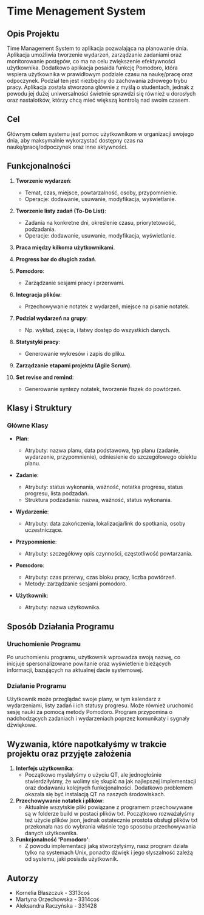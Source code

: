 # Time Menagement System

## Opis Projektu

Time Management System to aplikacja pozwalająca na planowanie dnia.
Aplikacja umożliwia tworzenie wydarzeń, zarządzanie zadaniami oraz monitorowanie postępów, co ma na celu zwiększenie efektywności użytkownika.
Dodatkowo aplikacja posaida funkcję Pomodoro, która wspiera użytkownika w prawidłowym podziale czasu na naukę/pracę oraz odpoczynek. Podział ten jest niezbędny do zachowania zdrowego trybu pracy.
Aplikacja została stworzona głównie z myślą o studentach, jednak z powodu jej dużej uniwersalności świetnie sprawdzi się również u dorosłych  oraz nastalotków, którzy chcą mieć większą kontrolą nad swoim czasem.

## Cel

Głównym celem systemu jest pomoc użytkownikom w organizacji swojego dnia, aby maksymalnie wykorzystać dostępny czas na naukę/pracę/odpoczynek oraz inne aktywności.

## Funkcjonalności

1. **Tworzenie wydarzeń**:
   - Temat, czas, miejsce, powtarzalność, osoby, przypomnienie.
   - Operacje: dodawanie, usuwanie, modyfikacja, wyświetlanie.

2. **Tworzenie listy zadań (To-Do List)**:
   - Zadania na konkretne dni, określenie czasu, priorytetowość, podzadania.
   - Operacje: dodawanie, usuwanie, modyfikacja, wyświetlanie.

1. **Praca między kilkoma użytkownikami**.
2. **Progress bar do długich zadań**.
3. **Pomodoro**:
   - Zarządzanie sesjami pracy i przerwami.
4. **Integracja plików**:
   - Przechowywanie notatek z wydarzeń, miejsce na pisanie notatek.
5. **Podział wydarzeń na grupy**:
   - Np. wykład, zajęcia, i łatwy dostęp do wszystkich danych.
6. **Statystyki pracy**:
   - Generowanie wykresów i zapis do pliku.
7. **Zarządzanie etapami projektu (Agile Scrum)**.
8. **Set revise and remind**:
   - Generowanie syntezy notatek, tworzenie fiszek do powtórzeń.

## Klasy i Struktury

### Główne Klasy

- **Plan**:
  - Atrybuty: nazwa planu, data podstawowa, typ planu (zadanie, wydarzenie, przypomnienie), odniesienie do szczegółowego obiektu planu.

- **Zadanie**:
  - Atrybuty: status wykonania, ważność, notatka progresu, status progresu, lista podzadań.
  - Struktura podzadania: nazwa, ważność, status wykonania.

- **Wydarzenie**:
  - Atrybuty: data zakończenia, lokalizacja/link do spotkania, osoby uczestniczące.

- **Przypomnienie**:
  - Atrybuty: szczegółowy opis czynności, częstotliwość powtarzania.

- **Pomodoro**:
  - Atrybuty: czas przerwy, czas bloku pracy, liczba powtórzeń.
  - Metody: zarządzanie sesjami pomodoro.

- **Użytkownik**:
  - Atrybuty: nazwa użytkownika.

## Sposób Działania Programu

### Uruchomienie Programu

Po uruchomieniu programu, użytkownik wprowadza swoją nazwę, co inicjuje spersonalizowane powitanie oraz wyświetlenie bieżących informacji, bazujących na aktualnej dacie systemowej.

### Działanie Programu

Użytkownik może przeglądać swoje plany, w tym kalendarz z wydarzeniami, listy zadań i ich statusy progresu. Może również uruchomić sesję nauki za pomocą metody Pomodoro. Program przypomina o nadchodzących zadaniach i wydarzeniach poprzez komunikaty i sygnały dźwiękowe.

## Wyzwania, które napotkałyśmy w trakcie projektu oraz przyjęte założenia

1. **Interfejs użytkownika**:
   - Początkowo myslałyśmy o użyciu QT, ale jednogłośnie stwierdziłyśmy, że wolimy się skupić na jak najlepszej
   implementacji oraz dodawaniu kolejnych funkcjonalności. Dodatkowo problemem okazała się być instalacją QT
   na naszych środowiskach.
2. **Przechowywanie notatek i plików**:
   - Aktualnie wszytskie pliki powiązane z programem przechowywane są w folderze build w postaci plików txt.
   Początkowo rozważałyśmy też użycie plików json, jednak ostatecznie prostota obsługi plików txt przekonała nas do 
   wybrania właśnie tego sposobu przechowywania danych użytkownika.
3. **Funkcjonalność 'Pomodoro'**:
   - Z powodu implementacji jaką stworzyłyśmy, nasz program działa tylko na systemach Unix, ponadto dźwięk i jego 
   słyszalność zależą od systemu, jaki posiada użytkownik.

## Autorzy

- Kornelia Błaszczuk - 3313coś
- Martyna Orzechowska - 3314coś
- Aleksandra Raczyńska - 331428